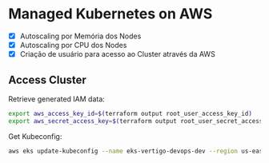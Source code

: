 # Managed Kubernetes on AWS

- [x] Autoscaling por Memória dos Nodes
- [x] Autoscaling por CPU dos Nodes
- [x] Criação de usuário para acesso ao Cluster através da AWS

## Access Cluster

Retrieve generated IAM data:
```bash
export aws_access_key_id=$(terraform output root_user_access_key_id)
export aws_secret_access_key=$(terraform output root_user_secret_access_key)
```

Get Kubeconfig:
```bash
aws eks update-kubeconfig --name eks-vertigo-devops-dev --region us-east-1
```